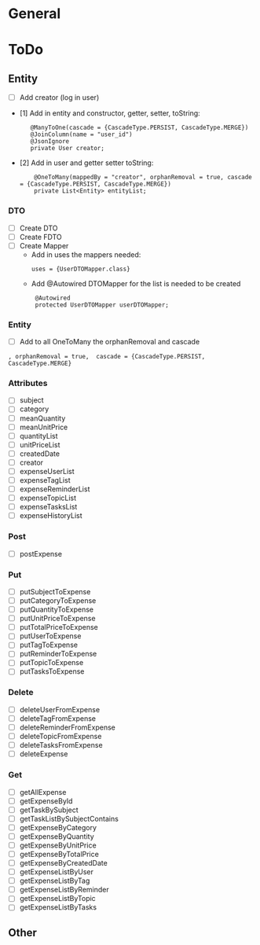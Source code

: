 # General

# ToDo

## Entity

- [ ] Add creator (log in user)
- [1] Add in entity and constructor, getter, setter, toString:
   ```
      @ManyToOne(cascade = {CascadeType.PERSIST, CascadeType.MERGE})
      @JoinColumn(name = "user_id")
      @JsonIgnore
      private User creator;
  ```
- [2] Add in user and getter setter toString:
  ```
      @OneToMany(mappedBy = "creator", orphanRemoval = true, cascade = {CascadeType.PERSIST, CascadeType.MERGE})
      private List<Entity> entityList;
  ```

### DTO

- [ ] Create DTO
- [ ] Create FDTO
- [ ] Create Mapper
    - Add in uses the mappers needed:
      ```
      uses = {UserDTOMapper.class}
      ```
    - Add @Autowired DTOMapper for the list is needed to be created
      ```
       @Autowired
       protected UserDTOMapper userDTOMapper;
      ```

### Entity

- [ ] Add to all OneToMany the orphanRemoval and cascade

```
, orphanRemoval = true,  cascade = {CascadeType.PERSIST, CascadeType.MERGE}
```

### Attributes

- [ ] subject
- [ ] category
- [ ] meanQuantity
- [ ] meanUnitPrice
- [ ] quantityList
- [ ] unitPriceList
- [ ] createdDate
- [ ] creator
- [ ] expenseUserList
- [ ] expenseTagList
- [ ] expenseReminderList
- [ ] expenseTopicList
- [ ] expenseTasksList
- [ ] expenseHistoryList

### Post

- [ ] postExpense

### Put

- [ ] putSubjectToExpense
- [ ] putCategoryToExpense
- [ ] putQuantityToExpense
- [ ] putUnitPriceToExpense
- [ ] putTotalPriceToExpense
- [ ] putUserToExpense
- [ ] putTagToExpense
- [ ] putReminderToExpense
- [ ] putTopicToExpense
- [ ] putTasksToExpense

### Delete

- [ ] deleteUserFromExpense
- [ ] deleteTagFromExpense
- [ ] deleteReminderFromExpense
- [ ] deleteTopicFromExpense
- [ ] deleteTasksFromExpense
- [ ] deleteExpense

### Get

- [ ] getAllExpense
- [ ] getExpenseById
- [ ] getTaskBySubject
- [ ] getTaskListBySubjectContains
- [ ] getExpenseByCategory
- [ ] getExpenseByQuantity
- [ ] getExpenseByUnitPrice
- [ ] getExpenseByTotalPrice
- [ ] getExpenseByCreatedDate
- [ ] getExpenseListByUser
- [ ] getExpenseListByTag
- [ ] getExpenseListByReminder
- [ ] getExpenseListByTopic
- [ ] getExpenseListByTasks

## Other
